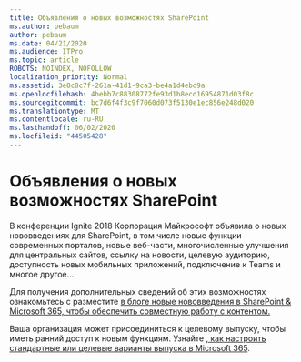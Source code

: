```yaml
---
title: Объявления о новых возможностях SharePoint
ms.author: pebaum
author: pebaum
ms.date: 04/21/2020
ms.audience: ITPro
ms.topic: article
ROBOTS: NOINDEX, NOFOLLOW
localization_priority: Normal
ms.assetid: 3e0c8c7f-261a-41d1-9ca3-be4a1d4ebd9a
ms.openlocfilehash: 4bebb7c88308772fe93d1b8ecd16954871d03f8c
ms.sourcegitcommit: bc7d6f4f3c9f7060d073f5130e1ec856e248d020
ms.translationtype: MT
ms.contentlocale: ru-RU
ms.lasthandoff: 06/02/2020
ms.locfileid: "44505428"
---
```

# <a name="sharepoint-new-features-announced"></a>Объявления о новых возможностях SharePoint

В конференции Ignite 2018 Корпорация Майкрософт объявила о новых нововведениях для SharePoint, в том числе новые функции современных порталов, новые веб-части, многочисленные улучшения для центральных сайтов, ссылку на новости, целевую аудиторию, доступность новых мобильных приложений, подключение к Teams и многое другое...
  
Для получения дополнительных сведений об этих возможностях ознакомьтесь с разместите [в блоге новые нововведения в SharePoint &amp; Microsoft 365, чтобы обеспечить совместную работу с контентом.](https://go.microsoft.com/fwlink/?linkid=2026502)
  
Ваша организация может присоединиться к целевому выпуску, чтобы иметь ранний доступ к новым функциям. Узнайте [, как настроить стандартные или целевые варианты выпуска в Microsoft 365](https://docs.microsoft.com/microsoft-365/admin/manage/release-options-in-office-365).
